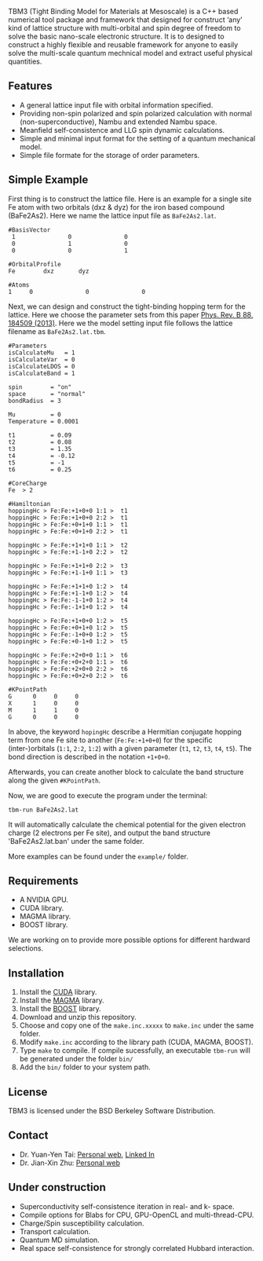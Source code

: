 TBM3 (Tight Binding Model for Materials at Mesoscale) is a C++ based numerical tool package and framework that designed for construct ‘any’ kind of lattice structure with multi-orbital and spin degree of freedom to solve the basic nano-scale electronic structure. It is to designed to construct a highly flexible and reusable framework for anyone to easily solve the multi-scale quantum mechnical model and extract useful physical quantities.

## Features

- A general lattice input file with orbital information specified.
- Providing non-spin polarized and spin polarized calculation with normal (non-superconductive), Nambu and extended Nambu space.
- Meanfield self-consistence and LLG spin dynamic calculations.
- Simple and minimal input format for the setting of a quantum mechanical model.
- Simple file formate for the storage of order parameters.


## Simple Example

First thing is to construct the lattice file. Here is an example for a single site Fe atom with two orbitals (dxz & dyz) for the iron based compound (BaFe2As2). Here we name the lattice input file as `BaFe2As2.lat`.

```
#BasisVector
 1               0               0              
 0               1               0              
 0               0               1              

#OrbitalProfile
Fe        dxz       dyz       

#Atoms
1     0               0               0      
```

Next, we can design and construct the tight-binding hopping term for the lattice. Here we choose the parameter sets from this paper [Phys. Rev. B 88, 184509 (2013)](http://journals.aps.org/prb/abstract/10.1103/PhysRevB.88.184509). Here we the model setting input file follows the lattice filename as `BaFe2As2.lat.tbm`.

```
#Parameters
isCalculateMu	= 1
isCalculateVar 	= 0
isCalculateLDOS	= 0
isCalculateBand	= 1

spin		= "on"
space		= "normal"
bondRadius	= 3

Mu			= 0
Temperature	= 0.0001

t1			= 0.09
t2			= 0.08
t3			= 1.35
t4			= -0.12
t5			= -1
t6			= 0.25

#CoreCharge
Fe	> 2

#Hamiltonian
hoppingHc > Fe:Fe:+1+0+0 1:1 >  t1
hoppingHc > Fe:Fe:+1+0+0 2:2 >  t1
hoppingHc > Fe:Fe:+0+1+0 1:1 >  t1
hoppingHc > Fe:Fe:+0+1+0 2:2 >  t1

hoppingHc > Fe:Fe:+1+1+0 1:1 >  t2
hoppingHc > Fe:Fe:+1-1+0 2:2 >  t2

hoppingHc > Fe:Fe:+1+1+0 2:2 >  t3
hoppingHc > Fe:Fe:+1-1+0 1:1 >  t3

hoppingHc > Fe:Fe:+1+1+0 1:2 >  t4
hoppingHc > Fe:Fe:+1-1+0 1:2 >  t4
hoppingHc > Fe:Fe:-1-1+0 1:2 >  t4
hoppingHc > Fe:Fe:-1+1+0 1:2 >  t4

hoppingHc > Fe:Fe:+1+0+0 1:2 >  t5
hoppingHc > Fe:Fe:+0+1+0 1:2 >  t5
hoppingHc > Fe:Fe:-1+0+0 1:2 >  t5
hoppingHc > Fe:Fe:+0-1+0 1:2 >  t5

hoppingHc > Fe:Fe:+2+0+0 1:1 >  t6
hoppingHc > Fe:Fe:+0+2+0 1:1 >  t6
hoppingHc > Fe:Fe:+2+0+0 2:2 >  t6
hoppingHc > Fe:Fe:+0+2+0 2:2 >  t6

#KPointPath
G      0     0     0    
X      1     0     0    
M      1     1     0    
G      0     0     0    
```

In above, the keyword `hopingHc` describe a Hermitian conjugate hopping term from one Fe site to another (`Fe:Fe:+1+0+0`) for the specific (inter-)orbitals (`1:1`, `2:2`, `1:2`) with a given parameter (`t1`, `t2`, `t3`, `t4`, `t5`). The bond direction is described in the notation `+1+0+0`.

Afterwards, you can create another block to calculate the band structure along the given `#KPointPath`.

Now, we are good to execute the program under the terminal:

```
tbm-run BaFe2As2.lat
```

It will automatically calculate the chemical potential for the given electron charge (2 electrons per Fe site), and output the band structure 'BaFe2As2.lat.ban' under the same folder.

More examples can be found under the `example/` folder.

## Requirements
- A NVIDIA GPU.
- CUDA library.
- MAGMA library.
- BOOST library.

We are working on to provide more possible options for different hardward selections.

## Installation

1. Install the [CUDA](https://developer.nvidia.com/cuda-downloads) library.
2. Install the [MAGMA](http://icl.cs.utk.edu/magma/) library.
3. Install the [BOOST](http://www.boost.org) library.
4. Download and unzip this repository.
5. Choose and copy one of the `make.inc.xxxxx` to `make.inc` under the same folder.
6. Modify `make.inc` according to the library path (CUDA, MAGMA, BOOST).
7. Type `make` to compile. If compile sucessfully, an executable `tbm-run` will be generated under the folder `bin/`
8. Add the `bin/` folder to your system path.

## License

TBM3 is licensed under the BSD Berkeley Software Distribution.

## Contact

- Dr. Yuan-Yen Tai: [Personal web](http://dr-tai.net), [Linked In](https://www.linkedin.com/in/yuan-yen-tai-5652ab112)
- Dr. Jian-Xin Zhu: [Personal web](http://www.lanl.gov/expertise/profiles/view/jianxin-zhu)

## Under construction
- Superconductivity self-consistence iteration in real- and k- space.
- Compile options for Blabs for CPU, GPU-OpenCL and multi-thread-CPU.
- Charge/Spin susceptibility calculation.
- Transport calculation.
- Quantum MD simulation.
- Real space self-consistence for strongly correlated Hubbard interaction.